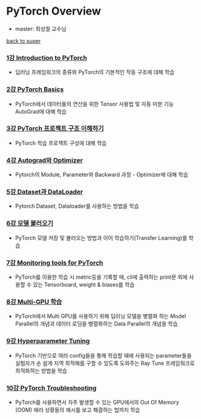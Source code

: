 # PyTorch Overview
- master: 최성철 교수님

[back to super](https://github.com/jinmang2/boostcamp_ai_tech_2/tree/main/u-stage)

### [1강 Introduction to PyTorch](https://github.com/jinmang2/boostcamp_ai_tech_2/tree/main/u-stage/pytorch/ch01_intro)
- 딥러닝 프레임워크의 종류와 PyTorch의 기본적인 작동 구조에 대해 학습

### [2강 PyTorch Basics](https://github.com/jinmang2/boostcamp_ai_tech_2/tree/main/u-stage/pytorch/ch02_pytorch_basic)
- PyTorch에서 데이터들의 연산을 위한 Tensor 사용법 및 자동 미분 기능 AutoGrad에 대해 학습

### [3강 PyTorch 프로젝트 구조 이해하기](https://github.com/jinmang2/boostcamp_ai_tech_2/tree/main/u-stage/pytorch/ch03_pytorch_structure)
- PyTorch 학습 프로젝트 구성에 대해 학습

### [4강 Autograd와 Optimizer](https://github.com/jinmang2/boostcamp_ai_tech_2/tree/main/u-stage/pytorch/ch04_autograd)
- Pytorch의 Module, Parameter와 Backward 과정 - Optimizer에 대해 학습

### [5강 Dataset과 DataLoader](https://github.com/jinmang2/boostcamp_ai_tech_2/tree/main/u-stage/pytorch/ch05_dataset)
- Pytorch Dataset, Dataloader를 사용하는 방법을 학습

### [6강 모델 불러오기](https://github.com/jinmang2/boostcamp_ai_tech_2/tree/main/u-stage/pytorch/ch06_backbone)
- PyTorch 모델 저장 및 불러오는 방법과 이어 학습하기(Transfer Learning)를 학습

### [7강 Monitoring tools for PyTorch](https://github.com/jinmang2/boostcamp_ai_tech_2/tree/main/u-stage/pytorch/ch07_monitoring)
- PyTorch를 이용한 학습 시 metric등을 기록할 때, cli에 출력하는 print문 외에 사용할 수 있는 Tensorboard, weight & biases를 학습

### [8강 Multi-GPU 학습](https://github.com/jinmang2/boostcamp_ai_tech_2/tree/main/u-stage/pytorch/ch08_multi_gpu)
- PyTorch에서 Multi GPU를 사용하기 위해 딥러닝 모델을 병렬화 하는 Model Parallel의 개념과 데이터 로딩을 병렬화하는 Data Parallel의 개념을 학습

### [9강 Hyperparameter Tuning](https://github.com/jinmang2/boostcamp_ai_tech_2/tree/main/u-stage/pytorch/ch09_hp_tune)
- PyTorch 기반으로 여러 config들을 통해 학습할 때에 사용되는 parameter들을 실험자가 손 쉽게 지역 최적해를 구할 수 있도록 도와주는 Ray Tune 프레임워크로 최적화하는 방법을 학습

### [10강 PyTorch Troubleshooting](https://github.com/jinmang2/boostcamp_ai_tech_2/tree/main/u-stage/pytorch/ch10_troubleshooting)
- PyTorch를 사용하면서 자주 발생할 수 있는 GPU에서의 Out Of Memory (OOM) 에러 상황들의 예시를 보고 해결하는 법까지 학습
